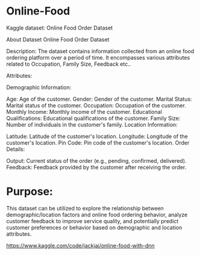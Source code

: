 # Online-Food
Kaggle dataset: Online Food Order Dataset

About Dataset
Online Food Order Dataset

Description:
The dataset contains information collected from an online food ordering platform over a period of time. It encompasses various attributes related to Occupation, Family Size, Feedback etc..

Attributes:

Demographic Information:

Age: Age of the customer.
Gender: Gender of the customer.
Marital Status: Marital status of the customer.
Occupation: Occupation of the customer.
Monthly Income: Monthly income of the customer.
Educational Qualifications: Educational qualifications of the customer.
Family Size: Number of individuals in the customer's family.
Location Information:

Latitude: Latitude of the customer's location.
Longitude: Longitude of the customer's location.
Pin Code: Pin code of the customer's location.
Order Details:

Output: Current status of the order (e.g., pending, confirmed, delivered).
Feedback: Feedback provided by the customer after receiving the order.

# Purpose:
This dataset can be utilized to explore the relationship between demographic/location factors and online food ordering behavior, analyze customer feedback to improve service quality, and potentially predict customer preferences or behavior based on demographic and location attributes.

https://www.kaggle.com/code/jackjai/online-food-with-dnn
